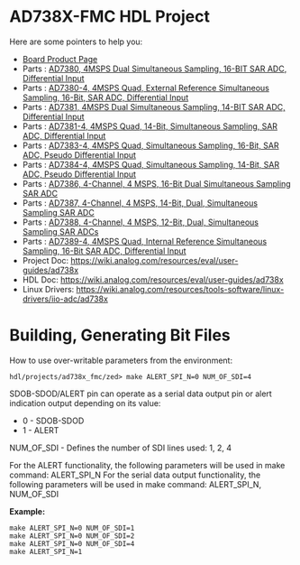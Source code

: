 # AD738X-FMC HDL Project

Here are some pointers to help you:
  * [Board Product Page](https://www.analog.com/eval-ad738xfmcz)
  * Parts : [AD7380, 4MSPS Dual Simultaneous Sampling, 16-BIT SAR ADC, Differential Input](https://www.analog.com/ad7380)
  * Parts : [AD7380-4, 4MSPS Quad, External Reference Simultaneous Sampling, 16-Bit, SAR ADC, Differential Input](https://www.analog.com/ad7380-4)
  * Parts : [AD7381, 4MSPS Dual Simultaneous Sampling, 14-BIT SAR ADC, Differential Input](https://www.analog.com/ad7381)
  * Parts : [AD7381-4, 4MSPS Quad, 14-Bit, Simultaneous Sampling, SAR ADC, Differential Input](https://www.analog.com/ad7381-4)
  * Parts : [AD7383-4, 4MSPS Quad, Simultaneous Sampling, 16-Bit, SAR ADC, Pseudo Differential Input](https://www.analog.com/ad7383-4)
  * Parts : [AD7384-4, 4MSPS Quad, Simultaneous Sampling, 14-Bit, SAR ADC, Pseudo Differential Input](https://www.analog.com/ad7384-4)
  * Parts : [AD7386, 4-Channel, 4 MSPS, 16-Bit Dual Simultaneous Sampling SAR ADC](https://www.analog.com/ad7386)
  * Parts : [AD7387, 4-Channel, 4 MSPS, 14-Bit, Dual, Simultaneous Sampling SAR ADC](https://www.analog.com/ad7387)
  * Parts : [AD7388, 4-Channel, 4 MSPS, 12-Bit, Dual, Simultaneous Sampling SAR ADCs](https://www.analog.com/ad7388)
  * Parts : [AD7389-4, 4MSPS Quad, Internal Reference Simultaneous Sampling, 16-Bit SAR ADC, Differential Input](https://www.analog.com/ad7389-4)
  * Project Doc: https://wiki.analog.com/resources/eval/user-guides/ad738x
  * HDL Doc: https://wiki.analog.com/resources/eval/user-guides/ad738x
  * Linux Drivers: https://wiki.analog.com/resources/tools-software/linux-drivers/iio-adc/ad738x
# Building, Generating Bit Files

How to use over-writable parameters from the environment:
```
hdl/projects/ad738x_fmc/zed> make ALERT_SPI_N=0 NUM_OF_SDI=4
```

SDOB-SDOD/ALERT pin can operate as a serial data output pin or alert indication output depending on its value:
* 0 - SDOB-SDOD
* 1 - ALERT

NUM_OF_SDI - Defines the number of SDI lines used: 1, 2, 4

For the ALERT functionality, the following parameters will be used in make command: ALERT_SPI_N
For the serial data output functionality, the following parameters will be used in make command: ALERT_SPI_N, NUM_OF_SDI

**Example:**
```
make ALERT_SPI_N=0 NUM_OF_SDI=1
make ALERT_SPI_N=0 NUM_OF_SDI=2
make ALERT_SPI_N=0 NUM_OF_SDI=4
make ALERT_SPI_N=1
```
